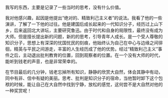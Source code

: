 我写的东西，主要是记录了一些当时的思考，没有什么价值。

我对他感兴趣，起因是他提出“绝对的、精致利己主义者”的说法。我看了他的一些演讲，了解了一下他的过往。他是建国后成长起来的一代知识分子，经历过上山下乡，后来返回北大讲坛，主要研究鲁迅。由于时代和自身的局限性，最终没有成为大师。但是擅长提出新的问题，新的的思考，引导青年人成长。是一个受人尊敬的知识分子，思想上有深深的忧国忧民的刻痕，他始终认为自己在中心与边缘之间徘徊，精英与平民之间游走，丰富的人生经历成了他的优势。经过“精致利己主义”事件之后，主动退出批判教育的位置，回到观察者的位置。在一个没有大师的时代，能听到钱老的声音，也是非常荣幸的。

在节目最后的几分钟，钱老忘掉所有知识，静静的欣赏大自然，体会其静中有动，同中有非、信中有疑的美丽。思考、批判是知识分子的宿命，当他暂时卸下这个包袱的时候，能让自己在大自然中找到宁静，放松的感觉，这何尝不是大自然对他的一种奖赏呢！